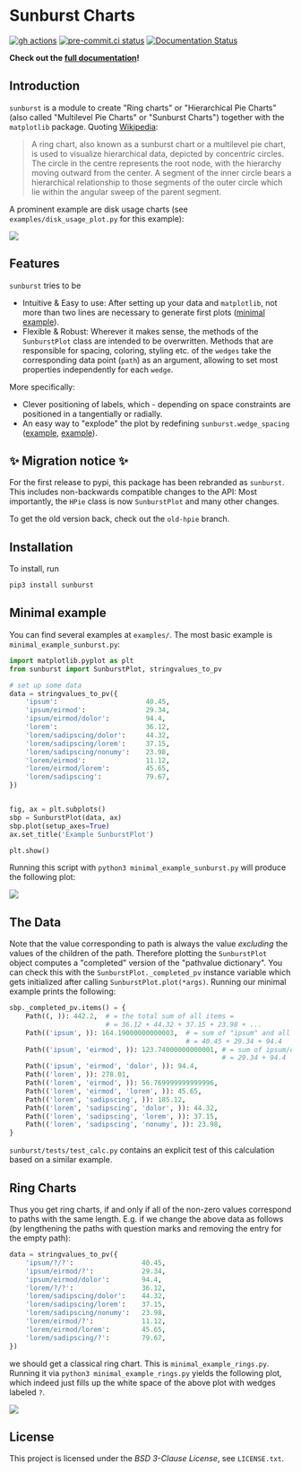# Sunburst Charts

[![gh actions](https://github.com/klieret/sunburst/actions/workflows/test.yaml/badge.svg)](https://github.com/klieret/sunburst/actions)
[![pre-commit.ci status](https://results.pre-commit.ci/badge/github/klieret/sunburst/master.svg)](https://results.pre-commit.ci/latest/github/klieret/sunburst/master)
[![Documentation Status](https://readthedocs.org/projects/sunburst/badge/?version=latest)](http://sunburst.readthedocs.io/en/latest/)

**Check out the [full documentation](https://sunburst.readthedocs.io/en/latest/)!**

## Introduction

`sunburst` is a module to create "Ring charts" or "Hierarchical Pie
Charts" (also called "Multilevel Pie Charts" or "Sunburst Charts") together with the `matplotlib` package. Quoting
[Wikipedia](https://en.wikipedia.org/wiki/Pie_chart#Ring_chart_.2F_Sunburst_chart_.2F_Multilevel_pie_chart):

> A ring chart, also known as a sunburst chart or a multilevel pie
> chart, is used to visualize hierarchical data, depicted by concentric circles. The circle in the centre represents the root node, with the
> hierarchy moving outward from the center. A segment of the inner
> circle bears a hierarchical relationship to those segments of the
> outer circle which lie within the angular sweep of the parent segment.

A prominent example are disk usage charts (see
`examples/disk_usage_plot.py` for this example):

![](https://cloud.githubusercontent.com/assets/13602468/20408444/c8cb6a56-ad15-11e6-8f5c-1abef69dc551.png)

## Features

`sunburst` tries to be

-   Intuitive & Easy to use: After setting up your data and
    `matplotlib`, not more than two lines are necessary to generate
    first plots ([minimal
    example](https://github.com/klieret/sunburst/blob/master/examples/minimal_example_sunburst.py)).
-   Flexible & Robust: Wherever it makes sense, the methods of the
    `SunburstPlot` class are intended to be overwritten. Methods that
    are responsible for spacing, coloring, styling etc. of the `wedges`
    take the corresponding data point (`path`) as an argument, allowing to set most properties independently for each `wedge`.

More specifically:

-   Clever positioning of labels, which - depending on space constraints are positioned in a tangentially or radially.
-   An easy way to "explode" the plot by redefining
    `sunburst.wedge_spacing`
    ([example](https://github.com/klieret/sunburst/blob/master/examples/minimal_example_exploded.py),
    [example](https://github.com/klieret/sunburst/blob/master/examples/disk_usage_exploded.py)).

## ✨ Migration notice ✨

For the first release to pypi, this package has been rebranded as
`sunburst`. This includes non-backwards compatible changes to the API: Most importantly, the `HPie` class is now `SunburstPlot` and many other
changes.

To get the old version back, check out the `old-hpie` branch.

## Installation

To install, run

```bash
pip3 install sunburst
```

## Minimal example

You can find several examples at `examples/`. The most basic example is
`minimal_example_sunburst.py`:

```python
import matplotlib.pyplot as plt
from sunburst import SunburstPlot, stringvalues_to_pv

# set up some data
data = stringvalues_to_pv({
    'ipsum':                      40.45,
    'ipsum/eirmod':               29.34,
    'ipsum/eirmod/dolor':         94.4,
    'lorem':                      36.12,
    'lorem/sadipscing/dolor':     44.32,
    'lorem/sadipscing/lorem':     37.15,
    'lorem/sadipscing/nonumy':    23.98,
    'lorem/eirmod':               11.12,
    'lorem/eirmod/lorem':         45.65,
    'lorem/sadipscing':           79.67,
})


fig, ax = plt.subplots()
sbp = SunburstPlot(data, ax)
sbp.plot(setup_axes=True)
ax.set_title('Example SunburstPlot')

plt.show()
```

Running this script with `python3 minimal_example_sunburst.py` will
produce the following plot:

![](https://cloud.githubusercontent.com/assets/13602468/20408443/c8c8c1d4-ad15-11e6-86a6-868dc98e91d0.png)

## The Data

Note that the value corresponding to path is always the value
*excluding* the values of the children of the path. Therefore plotting
the `SunburstPlot` object computes a "completed" version of the
"pathvalue dictionary". You can check this with the
`SunburstPlot._completed_pv` instance variable which gets initialized
after calling `SunburstPlot.plot(*args)`. Running our minimal example
prints the following:

```python
sbp._completed_pv.items() = {
    Path((, )): 442.2,  # = the total sum of all items =
                        # = 36.12 + 44.32 + 37.15 + 23.98 + ...
    Path(('ipsum', )): 164.19000000000003,  # = sum of "ipsum" and all of its children =
                                            # = 40.45 + 29.34 + 94.4
    Path(('ipsum', 'eirmod', )): 123.74000000000001, # = sum of ipsum/eirmod and all of its children =
                                                     # = 29.34 + 94.4
    Path(('ipsum', 'eirmod', 'dolor', )): 94.4,
    Path(('lorem', )): 278.01,
    Path(('lorem', 'eirmod', )): 56.769999999999996,
    Path(('lorem', 'eirmod', 'lorem', )): 45.65,
    Path(('lorem', 'sadipscing', )): 185.12,
    Path(('lorem', 'sadipscing', 'dolor', )): 44.32,
    Path(('lorem', 'sadipscing', 'lorem', )): 37.15,
    Path(('lorem', 'sadipscing', 'nonumy', )): 23.98,
}
```

`sunburst/tests/test_calc.py` contains an explicit test of this
calculation based on a similar example.

## Ring Charts

Thus you get ring charts, if and only if all of the non-zero values
correspond to paths with the same length. E.g. if we change the above data as follows (by lengthening the paths with question marks and
removing the entry for the empty path):

```python
data = stringvalues_to_pv({
    'ipsum/?/?':                 40.45,
    'ipsum/eirmod/?':            29.34,
    'ipsum/eirmod/dolor':        94.4,
    'lorem/?/?':                 36.12,
    'lorem/sadipscing/dolor':    44.32,
    'lorem/sadipscing/lorem':    37.15,
    'lorem/sadipscing/nonumy':   23.98,
    'lorem/eirmod/?':            11.12,
    'lorem/eirmod/lorem':        45.65,
    'lorem/sadipscing/?':        79.67,
})
```

we should get a classical ring chart. This is
`minimal_example_rings.py`. Running it via
`python3 minimal_example_rings.py` yields the following plot, which
indeed just fills up the white space of the above plot with wedges
labeled `?`.

![](https://cloud.githubusercontent.com/assets/13602468/20408445/c8cdf4ec-ad15-11e6-9a10-2758c3469f9d.png)

## License

This project is licensed under the *BSD 3-Clause License*, see
`LICENSE.txt`.
